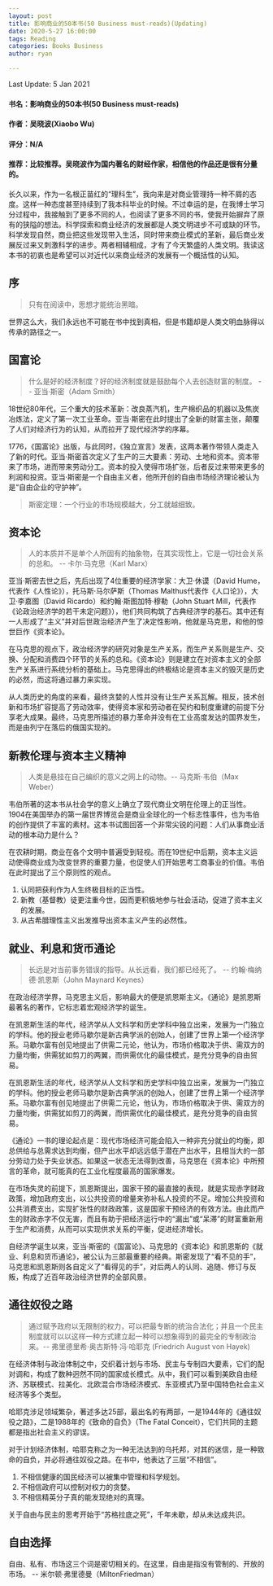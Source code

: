 ```yaml
---
layout: post
title: 影响商业的50本书(50 Business must-reads)(Updating)
date: 2020-5-27 16:00:00
tags: Reading
categories: Books Business
author: ryan

---
```

Last Update: 5 Jan 2021

#### 书名：影响商业的50本书(50 Business must-reads)
#### 作者：吴晓波(Xiaobo Wu)
#### 评分：N/A
#### 推荐：比较推荐。吴晓波作为国内著名的财经作家，相信他的作品还是很有分量的。

长久以来，作为一名根正苗红的“理科生”，我向来是对商业管理持一种不屑的态度。这样一种态度甚至持续到了我本科毕业的时候。不过幸运的是，在我博士学习分过程中，我接触到了更多不同的人，也阅读了更多不同的书，使我开始摒弃了原有的狭隘的想法。科学探索和商业经济的发展都是人类文明进步不可或缺的环节。科学发现自然，商业把这些发现带入生活，同时带来商业模式的革新，最后商业发展反过来又刺激科学的进步。两者相辅相成，才有了今天繁盛的人类文明。我读这本书的初衷也是希望可以对近代以来商业经济的发展有一个概括性的认知。

## 序
> 只有在阅读中，思想才能统治黑暗。

世界这么大，我们永远也不可能在书中找到真相，但是书籍却是人类文明血脉得以传承的路径之一。

## 国富论
> 什么是好的经济制度？好的经济制度就是鼓励每个人去创造财富的制度。 -- 亚当·斯密（Adam Smith）

18世纪80年代，三个重大的技术革新：改良蒸汽机，生产棉织品的机器以及焦炭冶炼法，定义了第一次工业革命。亚当·斯密在此时提出了全新的财富主张，颠覆了人们对经济行为的认知，从而拉开了现代经济学的序幕。

1776，《国富论》出版，与此同时，《独立宣言》发表，这两本著作带领人类走入了新的时代。亚当·斯密首次定义了生产的三大要素：劳动、土地和资本。资本带来了市场，进而带来劳动分工。资本的投入使得市场扩张，后者反过来带来更多的利润和投资。亚当·斯密是一个自由主义者，他所开创的自由市场经济理论被认为是“自由企业的守护神”。

> 斯密定理：一个行业的市场规模越大，分工就越细致。

## 资本论
> 人的本质并不是单个人所固有的抽象物，在其实现性上，它是一切社会关系的总和。 -- 卡尔·马克思（Karl Marx）

亚当·斯密去世之后，先后出现了4位重要的经济学家：大卫·休谟（David Hume，代表作《人性论》），托马斯·马尔萨斯（Thomas Malthus代表作《人口论》），大卫·李嘉图（David Ricardo）和约翰·斯图加特·穆勒（John Stuart Mill，代表作《论政治经济学的若干未定问题》），他们共同构筑了古典经济学的基石。其中还有一人形成了“主义”并对后世政治经济产生了决定性影响，他就是马克思，和他的惊世巨作《资本论》。

在马克思的观点下，政治经济学的研究对象是生产关系，而生产关系则是生产、交换、分配和消费四个环节的关系的总和。《资本论》则是建立在对资本主义的全部生产关系进行系统分析的基础上。马克思得出的终极结论是资本主义的毁灭是历史的必然，而这将通过暴力来实现。

从人类历史的角度的来看，最终贪婪的人性并没有让生产关系瓦解。相反，技术创新和市场扩容提高了劳动效率，使得资本家和劳动者在契约和制度重建的前提下分享老大成果。最终，马克思所描述的暴力革命并没有在工业高度发达的国界发生，而是由列宁在落后的俄国实现的。

## 新教伦理与资本主义精神
> 人类是悬挂在自己编织的意义之网上的动物。-- 马克斯·韦伯（Max Weber）

韦伯所著的这本书从社会学的意义上确立了现代商业文明在伦理上的正当性。1904在美国举办的第一届世界博览会是商业全球化的一个标志性事件，也为韦伯的创作提供了丰富的素材。这本书试图回答一个非常尖锐的问题：人们从事商业活动的根本动力是什么？

在农耕时期，商业在各个文明中普遍受到轻视。而在19世纪中后期，资本主义运动使得商业成为改变世界的重要力量，也促使人们开始思考工商事业的价值。韦伯在此时提出了三个原则性的观点。

1. 认同把获利作为人生终极目标的正当性。
2. 新教（基督教）徒更注重今世，因而更积极地参与社会活动，促进了资本主义的发展。
3. 从古希腊理性主义出发推导出资本主义产生的必然性。

## 就业、利息和货币通论
> 长远是对当前事务错误的指导。从长远看，我们都已经死了。 -- 约翰·梅纳德·凯恩斯（John Maynard Keynes）

在政治经济学界，马克思主义后，影响最大的便是凯恩斯主义。《通论》是凯恩斯最著名的著作，它标志着宏观经济学的诞生。

在凯恩斯生活的年代，经济学从人文科学和历史学科中独立出来，发展为一门独立的学科。他的授业老师马歇尔是新古典学派的创始人，创建了世界上第一个经济学系。马歇尔富有创见地提出了供需二元论，他认为，市场价格取决于供、需双方的力量均衡，供需犹如剪刀的两翼，而供需优化的最佳模式，是充分竞争的自由贸易。

在凯恩斯生活的年代，经济学从人文科学和历史学科中独立出来，发展为一门独立的学科。他的授业老师马歇尔是新古典学派的创始人，创建了世界上第一个经济学系。马歇尔富有创见地提出了供需二元论，他认为，市场价格取决于供、需双方的力量均衡，供需犹如剪刀的两翼，而供需优化的最佳模式，是充分竞争的自由贸易。

《通论》一书的理论起点是：现代市场经济可能会陷入一种非充分就业的均衡，即总供给与总需求达到均衡，但产出水平却远远低于潜在产出水平，且相当大的一部分劳动力处于失业状态。如果这一状态无法得到改善，马克思在《资本论》中所预言的革命，就可能真的在工业化程度最高的国家爆发。

在市场失灵的前提下，凯恩斯提出，国家干预的最直接的表现，就是实现赤字财政政策，增加政府支出，以公共投资的增量来弥补私人投资的不足。增加公共投资和公共消费支出，实现扩张性的财政政策，这是国家干预经济的有效方法。由此而产生的财政赤字不仅无害，而且有助于把经济运行中的“漏出”或“呆滞”的财富重新用于生产和消费，从而可以实现供求关系的平衡，促进经济增长。

自经济学诞生以来，亚当·斯密的《国富论》、马克思的《资本论》和凯恩斯的《就业、利息和货币通论》，被公认为三部最重要的经典。斯密发现了“看不见的手”，马克思和凯恩斯则各自定义了“看得见的手”，对后两人的认同、追随、修订与反叛，构成了近百年政治经济世界的全部风景。

## 通往奴役之路
> 通过赋予政府以无限制的权力，可以把最专断的统治合法化；并且一个民主制度就可以以这样一种方式建立起一种可以想象得到的最完全的专制政治来。-- 弗里德里希·奥古斯特·冯·哈耶克 (Friedrich August von Hayek)

在经济体制与政治体制之中，交织着计划与市场、民主与专制四大要素，它们的配对调和，构成了数种迥然不同的国家成长模式。从中，我们可以看到美欧自由经济、苏联模式、拉美化、北欧混合市场经济模式、东亚模式乃至中国特色社会主义经济等多个类型。

哈耶克涉足领域繁杂，著述多达25部，最出名的有两部，一是1944年的《通往奴役之路》，二是1988年的《致命的自负》（The Fatal Conceit），它们共同的主题都是指出社会主义的谬误。

对于计划经济体制，哈耶克称之为一种无法达到的乌托邦，对其的迷信，是一种致命的自负，并必将通往奴役之路。在书中，他表达了三层“不相信”。

1. 不相信健康的国民经济可以被集中管理和科学规划。
2. 不相信政府可以控制对权力的贪婪。
3. 不相信精英分子真的能发现绝对的真理。

关于自由与民主的思考开始于“苏格拉底之死”，千年未歇，却从未达成共识。

## 自由选择
自由、私有、市场这三个词是密切相关的。在这里，自由是指没有管制的、开放的市场。 -- 米尔顿·弗里德曼（MiltonFriedman）